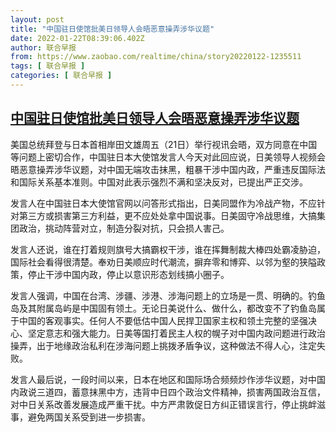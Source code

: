 ```yaml
---
layout: post
title: "中国驻日使馆批美日领导人会晤恶意操弄涉华议题"
date: 2022-01-22T08:39:06.402Z
author: 联合早报
from: https://www.zaobao.com/realtime/china/story20220122-1235511
tags: [ 联合早报 ]
categories: [ 联合早报 ]
---
```

<!--1642859400000-->
[中国驻日使馆批美日领导人会晤恶意操弄涉华议题](https://www.zaobao.com/realtime/china/story20220122-1235511)
------

<div>
<p>美国总统拜登与日本首相岸田文雄周五（21日）举行视讯会晤，双方同意在中国等问题上密切合作，中国驻日本大使馆发言人今天对此回应说，日美领导人视频会晤恶意操弄涉华议题，对中国无端攻击抹黑，粗暴干涉中国内政，严重违反国际法和国际关系基本准则。中国对此表示强烈不满和坚决反对，已提出严正交涉。</p><p>发言人在中国驻日本大使馆官网以问答形式指出，日美同盟作为冷战产物，不应针对第三方或损害第三方利益，更不应处处拿中国说事。日美固守冷战思维，大搞集团政治，挑动阵营对立，制造分裂对抗，只会损人害己。</p><p>发言人还说，谁在打着规则旗号大搞霸权干涉，谁在挥舞制裁大棒四处霸凌胁迫，国际社会看得很清楚。奉劝日美顺应时代潮流，摒弃零和博弈、以邻为壑的狭隘政策，停止干涉中国内政，停止以意识形态划线搞小圈子。</p><section id="imu"><div id="dfp-ad-imu1">        </div></section><p>发言人强调，中国在台湾、涉疆、涉港、涉海问题上的立场是一贯、明确的。钓鱼岛及其附属岛屿是中国固有领土。无论日美说什么、做什么，都改变不了钓鱼岛属于中国的客观事实。任何人不要低估中国人民捍卫国家主权和领土完整的坚强决心、坚定意志和强大能力。日美等国打着民主人权的幌子对中国内政问题进行政治操弄，出于地缘政治私利在涉海问题上挑拨矛盾争议，这种做法不得人心，注定失败。</p><p>发言人最后说，一段时间以来，日本在地区和国际场合频频炒作涉华议题，对中国内政说三道四，蓄意抹黑中方，违背中日四个政治文件精神，损害两国政治互信，对中日关系改善发展造成严重干扰。中方严肃敦促日方纠正错误言行，停止挑衅滋事，避免两国关系受到进一步损害。</p>      <div class="cx_paywall_placeholder" id="sph_cdp_40"></div>
</div>
